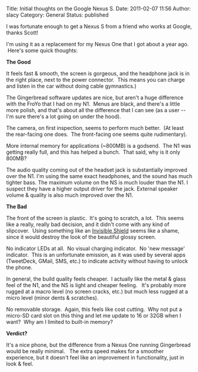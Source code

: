 Title: Initial thoughts on the Google Nexus S.
Date: 2011-02-07 11:56
Author: slacy
Category: General
Status: published

I was fortunate enough to get a Nexus S from a friend who works at
Google, thanks Scott!

I'm using it as a replacement for my Nexus One that I got about a year
ago.  Here's some quick thoughts:

**The Good**

It feels fast & smooth, the screen is gorgeous, and the headphone jack
is in the right place, next to the power connector.  This means you can
charge and listen in the car without doing cable gymnastics.)

The Gingerbread software updates are nice, but aren't a huge difference
with the FroYo that I had on my N1.  Menus are black, and there's a
little more polish, and that's about all the difference that I can see
(as a user -- I'm sure there's a lot going on under the hood).

The camera, on first inspection, seems to perform much better.  (At
least the rear-facing one does.  The front-facing one seems quite
rudimentary).

More internal memory for applications (\~800MB) is a godsend.  The N1
was getting really full, and this has helped a bunch.  That said, why is
it only 800MB?

The audio quality coming out of the headset jack is substantially
improved over the N1. I'm using the same exact headphones, and the sound
has much tighter bass. The maximum volume on the NS is much louder than
the N1. I suspect they have a higher output driver for the jack.
External speaker volume & quality is also much improved over the N1.

**The Bad**

The front of the screen is plastic.  It's going to scratch, a lot.  This
seems like a really, really bad decision, and it didn't come with any
kind of slipcover.  Using something like an [Invisible
Shield](http://zagg.com) seems like a shame, since it would destroy the
look of the beautiful glossy screen.

No indicator LEDs at all.  No visual charging indicator.  No 'new
message' indicator.  This is an unfortunate emission, as it was used by
several apps (TweetDeck, GMail, SMS, etc.) to indicate activity without
having to unlock the phone.

In general, the build quality feels cheaper.  I actually like the metal
& glass feel of the N1, and the NS is light and cheaper feeling.   It's
probably more rugged at a macro level (no screen cracks, etc.) but much
less rugged at a micro level (minor dents & scratches).

No removable storage.  Again, this feels like cost cutting.  Why not put
a micro-SD card slot on this thing and let me update to 16 or 32GB when
I want?  Why am I limited to built-in memory?

**Verdict?**

It's a nice phone, but the difference from a Nexus One running
Gingerbread would be really minimal.   The extra speed makes for a
smoother experience, but it doesn't feel like an improvement in
functionality, just in look & feel.
